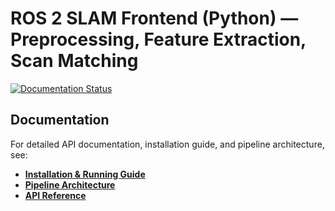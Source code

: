 
# ROS 2 SLAM Frontend (Python) — Preprocessing, Feature Extraction, Scan Matching

[![Documentation Status](https://readthedocs.org/projects/slam-frontend/badge/?version=latest)](https://slam-frontend.readthedocs.io/en/latest/?badge=latest)


## Documentation

For detailed API documentation, installation guide, and pipeline architecture, see:
- **[Installation & Running Guide](https://slam-frontend.readthedocs.io/en/latest/guide/install_run.html)**
- **[Pipeline Architecture](https://slam-frontend.readthedocs.io/en/latest/guide/pipeline.html)**
- **[API Reference](https://slam-frontend.readthedocs.io/en/latest/api/index.html)**


<!-- ## Workspace

This workspace contains three ROS 2 Python packages aligned with lecture 2C (SLAM Frontend) sections:
- `slam_preprocessing`: filters and deskews raw point clouds
- `slam_feature_extraction`: extracts features (e.g., corners/planes) from filtered clouds
- `slam_scan_matching`: aligns consecutive scans (ICP/NDT) and publishes odometry

**Topics** (by default; configurable via parameters):
- Input raw cloud: `/points_raw` (`sensor_msgs/msg/PointCloud2`)
- Filtered cloud: `/points_filtered`
- Keypoints (corners, planes): `/keypoints/corners`, `/keypoints/planes` (`sensor_msgs/msg/PointCloud2`)
- Aligned/registered cloud: `/points_aligned`
- Odometry: `/odom` (`nav_msgs/msg/Odometry`)

## Quick start
```bash
# From this workspace root
colcon build --symlink-install
source install/setup.bash

# Run the end‑to‑end pipeline (namespaced demo)
ros2 launch slam_pipeline demo_pipeline.launch.py

# (Optional) Play a ROS 2 bag with point clouds in /points_raw
ros2 bag play <your_bag>
```

## Visualize in Foxglove Studio
1. Install and run the Foxglove bridge:
   ```bash
   sudo apt install ros-$ROS_DISTRO-foxglove-bridge
   ros2 launch foxglove_bridge foxglove_bridge_launch.xml
   ```
2. In Foxglove Studio: **Open connection → Foxglove WebSocket**, URL `ws://localhost:8765`.
3. Add **3D** and **Plot** panels, subscribe to `/points_filtered`, `/keypoints/*`, `/points_aligned`, and `/odom`. -->
